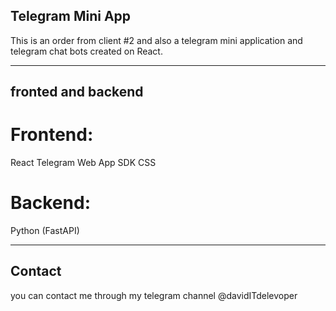 ## Telegram Mini App
This is an order from client #2 and also a telegram mini application and telegram chat bots created on React.

---

## fronted and backend
# Frontend:

React
Telegram Web App SDK
CSS
# Backend:

Python (FastAPI)

--- 

## Contact
you can contact me through my telegram channel @davidITdelevoper

